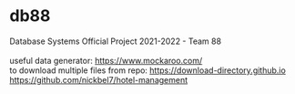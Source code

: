 # db88
Database Systems Official Project 2021-2022 - Team 88 <br /> <br />
useful data generator: https://www.mockaroo.com/ <br />
to download multiple files from repo: https://download-directory.github.io <br />
https://github.com/nickbel7/hotel-management
